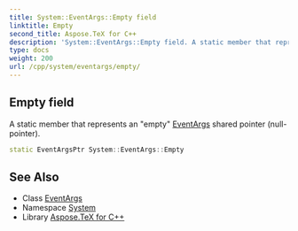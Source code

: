```yaml
---
title: System::EventArgs::Empty field
linktitle: Empty
second_title: Aspose.TeX for C++
description: 'System::EventArgs::Empty field. A static member that represents an "empty" EventArgs shared pointer (null-pointer) in C++.'
type: docs
weight: 200
url: /cpp/system/eventargs/empty/
---
```

## Empty field


A static member that represents an "empty" [EventArgs](../) shared pointer (null-pointer).

```cpp
static EventArgsPtr System::EventArgs::Empty
```

## See Also

* Class [EventArgs](../)
* Namespace [System](../../)
* Library [Aspose.TeX for C++](../../../)

